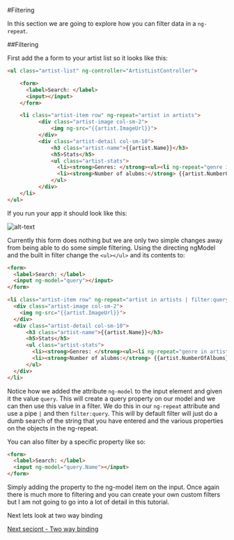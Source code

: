 #Filtering

In this section we are going to explore  how you can filter data in a `ng-repeat`.

##Filtering

First add the a form to your artist list so it looks like this:

```html
<ul class="artist-list" ng-controller="ArtistListController">

    <form>
      <label>Search: </label>
      <input></input>
    </form>

    <li class="artist-item row" ng-repeat="artist in artists">
          <div class="artist-image col-sm-2">
              <img ng-src="{{artist.ImageUrl}}">
          </div>
          <div class="artist-detail col-sm-10">
              <h3 class="artist-name">{{artist.Name}}</h3>
              <h5>Stats</h5>
              <ul class="artist-stats">
                <li><strong>Genres: </strong><ul><li ng-repeat="genre in artist.Genres">{{genre}}</li></ul></li>
                <li><strong>Number of alubms:</strong> {{artist.NumberOfAlbums}}</li>    
              </ul>
          </div>
    </li>
</ul>
```

If you run your app it should look like this:

![alt-text](images/step-4-FormAdded.jpg "App with form added")

Currently this form does nothing but we are only two simple changes away from being able to do some simple filtering. Using the directing ngModel and the built in filter change the `<ul></ul>` and its contents to:

```html
<form>
  <label>Search: </label>
  <input ng-model="query"></input>
</form>

<li class="artist-item row" ng-repeat="artist in artists | filter:query">
  <div class="artist-image col-sm-2">
    <img ng-src="{{artist.ImageUrl}}">
  </div>
  <div class="artist-detail col-sm-10">
      <h3 class="artist-name">{{artist.Name}}</h3>
      <h5>Stats</h5>
      <ul class="artist-stats">
        <li><strong>Genres: </strong><ul><li ng-repeat="genre in artist.Genres">{{genre}}</li></ul></li>
        <li><strong>Number of alubms:</strong> {{artist.NumberOfAlbums}}</li>    
      </ul>
  </div>
</li>
```

Notice how we added the attribute `ng-model` to the input element and given it the value `query`. This will create a query property on our model and we can then use this value in a filter. We do this in our `ng-repeat` attribute and use a pipe `|` and then `filter:query`. This will by default filter will just do a dumb search of the string that you have entered and the various properties on the objects in the ng-repeat.

You can also filter by a specific property like so:

```html
<form>
  <label>Search: </label>
  <input ng-model="query.Name"></input>
</form>
```

Simply adding the property to the ng-model item on the input. Once again there is much more to filtering and you can create your own custom filters but I am not going to go into a lot of detail in this tutorial.

Next lets look at two way binding

[Next seciont - Two way binding](4.two-way-binding.md)
